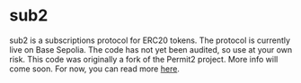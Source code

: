 # sub2

sub2 is a subscriptions protocol for ERC20 tokens. The protocol is currently live on Base Sepolia. The code has not yet been audited, so use at your own risk. This code was originally a fork of the Permit2 project. More info will come soon. For now, you can read more [here](https://sub2.gitbook.io/sub2).

